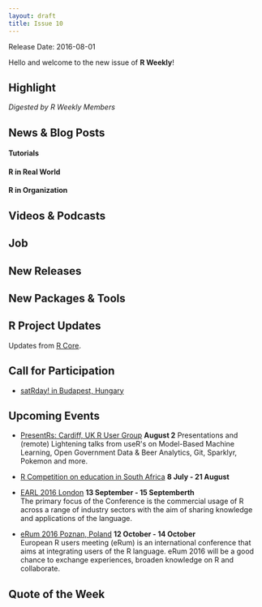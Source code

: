 ```yaml
---
layout: draft
title: Issue 10
---
```


Release Date: 2016-08-01

Hello and welcome to the new issue of **R Weekly**!

## Highlight

*Digested by R Weekly Members*



## News & Blog Posts

#### Tutorials



#### R in Real World



#### R in Organization



## Videos & Podcasts



## Job



## New Releases



## New Packages & Tools



## R Project Updates

Updates from [R Core](http://developer.r-project.org/blosxom.cgi/R-devel/NEWS).




## Call for Participation

+ [satRday! in Budapest, Hungary](http://budapest.satrdays.org/#cfp)

## Upcoming Events

+ [PresentRs: Cardiff, UK R User Group](http://www.meetup.com/Cardiff-R-User-Group/events/232475804/) **August 2**
Presentations and (remote) Lightening talks from useR's on Model-Based Machine Learning, Open Government Data & Beer Analytics, Git, Sparklyr, Pokemon and more. 

+ [R Competition on education in South Africa](http://www.r-bloggers.com/r-competition-on-education-in-south-africa-july-and-august-2016/) **8 July - 21 August**

+ [EARL 2016 London](https://earlconf.com/)  **13 September - 15 Septemberth** <br>
The primary focus of the Conference is the commercial usage of R across a range of industry sectors with the aim of sharing knowledge and applications of the language.<br /> 

+ [eRum 2016 Poznan, Poland](http://erum.ue.poznan.pl/)  **12 October - 14 October** <br>
European R users meeting (eRum) is an international conference that aims at integrating users of the R language. eRum 2016 will be a good chance to exchange experiences, broaden knowledge on R and collaborate. <br /> 

## Quote of the Week



<p><small id="page_view">&nbsp;</small></p>
